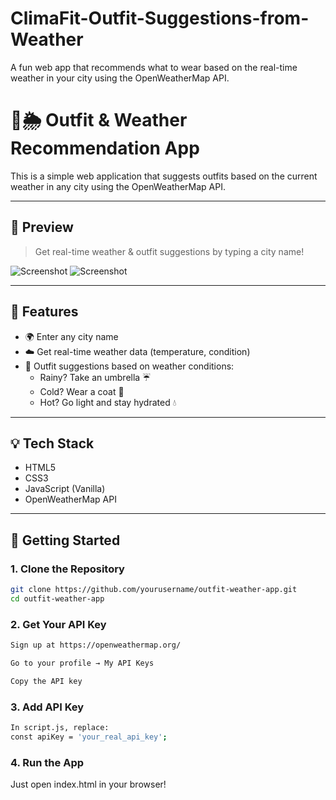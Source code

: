 # ClimaFit-Outfit-Suggestions-from-Weather
A fun web app that recommends what to wear based on the real-time weather in your city using the OpenWeatherMap API.

# 👕🌦️ Outfit & Weather Recommendation App

This is a simple web application that suggests outfits based on the current weather in any city using the OpenWeatherMap API.

---

## 📸 Preview

> Get real-time weather & outfit suggestions by typing a city name!

![Screenshot](https://github.com/user-attachments/assets/95027b27-f45d-4f85-ad36-309db0212d87)
![Screenshot](https://github.com/user-attachments/assets/91e4bc35-488d-4fd3-b98c-c2e7b9921373)





---

## 🔧 Features

- 🌍 Enter any city name
- ☁️ Get real-time weather data (temperature, condition)
- 👗 Outfit suggestions based on weather conditions:
  - Rainy? Take an umbrella ☔
  - Cold? Wear a coat 🧥
  - Hot? Go light and stay hydrated 💧

---

## 💡 Tech Stack

- HTML5
- CSS3
- JavaScript (Vanilla)
- OpenWeatherMap API

---

## 🚀 Getting Started

### 1. Clone the Repository
```bash
git clone https://github.com/yourusername/outfit-weather-app.git
cd outfit-weather-app
```
### 2. Get Your API Key
```bash
Sign up at https://openweathermap.org/

Go to your profile → My API Keys

Copy the API key
```
### 3. Add API Key
```bash
In script.js, replace:
const apiKey = 'your_real_api_key';
```
### 4. Run the App
Just open index.html in your browser!
